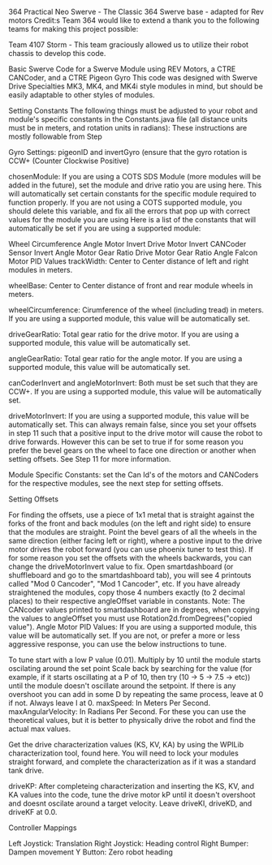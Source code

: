 364 Practical Neo Swerve - The Classic 364 Swerve base - adapted for Rev motors
Credit:s Team 364 would like to extend a thank you to the following teams for making this project possible:

Team 4107 Storm - This team graciously allowed us to utilize their robot chassis to develop this code.

Basic Swerve Code for a Swerve Module using REV Motors, a CTRE CANCoder, and a CTRE Pigeon Gyro
This code was designed with Swerve Drive Specialties MK3, MK4, and MK4i style modules in mind, but should be easily adaptable to other styles of modules.

Setting Constants
The following things must be adjusted to your robot and module's specific constants in the Constants.java file (all distance units must be in meters, and rotation units in radians):
These instructions are mostly followable from Step

Gyro Settings: pigeonID and invertGyro (ensure that the gyro rotation is CCW+ (Counter Clockwise Positive)

chosenModule:
If you are using a COTS SDS Module (more modules will be added in the future), set the module and drive ratio you are using here.
This will automatically set certain constants for the specific module required to function properly.
If you are not using a COTS supported module, you should delete this variable, and fix all the errors that pop up with correct values for the module you are using
Here is a list of the constants that will automatically be set if you are using a supported module:

Wheel Circumference
Angle Motor Invert
Drive Motor Invert
CANCoder Sensor Invert
Angle Motor Gear Ratio
Drive Motor Gear Ratio
Angle Falcon Motor PID Values
trackWidth: Center to Center distance of left and right modules in meters.

wheelBase: Center to Center distance of front and rear module wheels in meters.

wheelCircumference: Cirumference of the wheel (including tread) in meters.
If you are using a supported module, this value will be automatically set.

driveGearRatio: Total gear ratio for the drive motor.
If you are using a supported module, this value will be automatically set.

angleGearRatio: Total gear ratio for the angle motor.
If you are using a supported module, this value will be automatically set.

canCoderInvert and angleMotorInvert: Both must be set such that they are CCW+.
If you are using a supported module, this value will be automatically set.

driveMotorInvert: If you are using a supported module, this value will be automatically set.
This can always remain false, since you set your offsets in step 11 such that a positive input to the drive motor will cause the robot to drive forwards.
However this can be set to true if for some reason you prefer the bevel gears on the wheel to face one direction or another when setting offsets. See Step 11 for more information.

Module Specific Constants: set the Can Id's of the motors and CANCoders for the respective modules, see the next step for setting offsets.

Setting Offsets

For finding the offsets, use a piece of 1x1 metal that is straight against the forks of the front and back modules (on the left and right side) to ensure that the modules are straight.
Point the bevel gears of all the wheels in the same direction (either facing left or right), where a postive input to the drive motor drives the robot forward (you can use phoenix tuner to test this). If for some reason you set the offsets with the wheels backwards, you can change the driveMotorInvert value to fix.
Open smartdashboard (or shuffleboard and go to the smartdashboard tab), you will see 4 printouts called "Mod 0 Cancoder", "Mod 1 Cancoder", etc.
If you have already straightened the modules, copy those 4 numbers exactly (to 2 decimal places) to their respective angleOffset variable in constants.
Note: The CANcoder values printed to smartdashboard are in degrees, when copying the values to angleOffset you must use Rotation2d.fromDegrees("copied value").
Angle Motor PID Values:
If you are using a supported module, this value will be automatically set. If you are not, or prefer a more or less aggressive response, you can use the below instructions to tune.

To tune start with a low P value (0.01).
Multiply by 10 until the module starts oscilating around the set point
Scale back by searching for the value (for example, if it starts oscillating at a P of 10, then try (10 -> 5 -> 7.5 -> etc)) until the module doesn't oscillate around the setpoint.
If there is any overshoot you can add in some D by repeating the same process, leave at 0 if not. Always leave I at 0.
maxSpeed: In Meters Per Second. maxAngularVelocity: In Radians Per Second. For these you can use the theoretical values, but it is better to physically drive the robot and find the actual max values.

Get the drive characterization values (KS, KV, KA) by using the WPILib characterization tool, found here. You will need to lock your modules straight forward, and complete the characterization as if it was a standard tank drive.

driveKP:
After completeing characterization and inserting the KS, KV, and KA values into the code, tune the drive motor kP until it doesn't overshoot and doesnt oscilate around a target velocity.
Leave driveKI, driveKD, and driveKF at 0.0.

Controller Mappings

Left Joystick: Translation
Right Joystick: Heading control
Right Bumper: Dampen movement
Y Button: Zero robot heading

